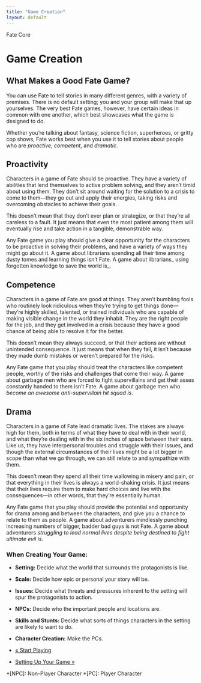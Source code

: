 ```yaml
---
title: "Game Creation"
layout: default
---
```

    
Fate Core

#  Game Creation

## What Makes a Good Fate Game?

You can use Fate to tell stories in many different genres, with a variety of
premises. There is no default setting; you and your group will make that up
yourselves. The very best Fate games, however, have certain ideas in common
with one another, which best showcases what the game is designed to do.

Whether you’re talking about fantasy, science fiction, superheroes, or gritty
cop shows, Fate works best when you use it to tell stories about people who
are _proactive_, _competent_, and _dramatic_.

## Proactivity

Characters in a game of Fate should be proactive. They have a variety of
abilities that lend themselves to active problem solving, and they aren’t
timid about using them. They don’t sit around waiting for the solution to a
crisis to come to them—they go out and apply their energies, taking risks and
overcoming obstacles to achieve their goals.

This doesn’t mean that they don’t ever plan or strategize, or that they’re all
careless to a fault. It just means that even the most patient among them will
eventually rise and take action in a tangible, demonstrable way.

Any Fate game you play should give a clear opportunity for the characters to
be proactive in solving their problems, and have a variety of ways they might
go about it. A game about librarians spending all their time among dusty tomes
and learning things isn’t Fate. A game about librarians_ using forgotten
knowledge to save the world is_.

## Competence

Characters in a game of Fate are good at things. They aren’t bumbling fools
who routinely look ridiculous when they’re trying to get things done—they’re
highly skilled, talented, or trained individuals who are capable of making
visible change in the world they inhabit. They are the right people for the
job, and they get involved in a crisis because they have a good chance of
being able to resolve it for the better.

This doesn’t mean they always succeed, or that their actions are without
unintended consequence. It just means that when they fail, it isn’t because
they made dumb mistakes or weren’t prepared for the risks.

Any Fate game that you play should treat the characters like competent people,
worthy of the risks and challenges that come their way. A game about garbage
men who are forced to fight supervillains and get their asses constantly
handed to them isn’t Fate. A game about garbage men who _become an awesome
anti-supervillain hit squad is_.

## Drama

Characters in a game of Fate lead dramatic lives. The stakes are always high
for them, both in terms of what they have to deal with in their world, and
what they’re dealing with in the six inches of space between their ears. Like
us, they have interpersonal troubles and struggle with their issues, and
though the external circumstances of their lives might be a lot bigger in
scope than what we go through, we can still relate to and sympathize with
them.

This doesn’t mean they spend all their time wallowing in misery and pain, or
that everything in their lives is always a world-shaking crisis. It just means
that their lives require them to make hard choices and live with the
consequences—in other words, that they’re essentially human.

Any Fate game that you play should provide the potential and opportunity for
drama among and between the characters, and give you a chance to relate to
them as people. A game about adventurers mindlessly punching increasing
numbers of bigger, badder bad guys is not Fate. A game about adventurers
_struggling to lead normal lives despite being destined to fight ultimate evil
is_.

### When Creating Your Game:

  * **Setting:** Decide what the world that surrounds the protagonists is like.
  * **Scale:** Decide how epic or personal your story will be.
  * **Issues:** Decide what threats and pressures inherent to the setting will spur the protagonists to action.
  * **NPCs:** Decide who the important people and locations are.
  * **Skills and Stunts:** Decide what sorts of things characters in the setting are likely to want to do.
  * **Character Creation:** Make the PCs.

  * [« Start Playing](/fate-core/start-playing)
  * [Setting Up Your Game »](/fate-core/setting-your-game)

  *[NPC]: Non-Player Character
  *[PC]: Player Character

